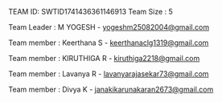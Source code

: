 TEAM ID: SWTID1741436361146913
Team Size : 5

Team Leader : M YOGESH - yogeshm25082004@gmail.com

Team member : Keerthana S - keerthanaclg1319@gmail.com

Team member : KIRUTHIGA R - kiruthiga2218@gmail.com

Team member : Lavanya R - lavanyarajasekar73@gmail.com

Team member : Divya K - janakikarunakaran2673@gmail.com
